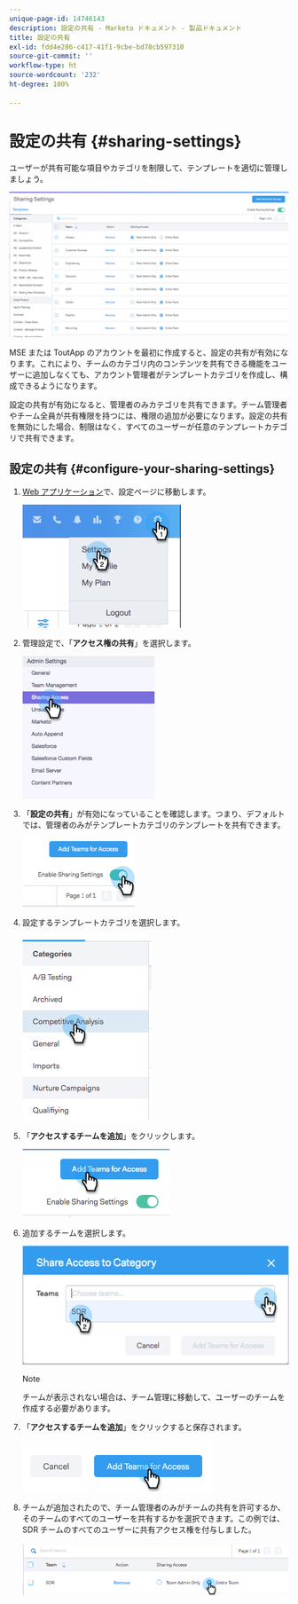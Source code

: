 ```yaml
---
unique-page-id: 14746143
description: 設定の共有 - Marketo ドキュメント - 製品ドキュメント
title: 設定の共有
exl-id: fdd4e286-c417-41f1-9cbe-bd78cb597310
source-git-commit: ''
workflow-type: ht
source-wordcount: '232'
ht-degree: 100%

---
```


# 設定の共有 {#sharing-settings}

ユーザーが共有可能な項目やカテゴリを制限して、テンプレートを適切に管理しましょう。

![](assets/main.png)

MSE または ToutApp のアカウントを最初に作成すると、設定の共有が有効になります。これにより、チームのカテゴリ内のコンテンツを共有できる機能をユーザーに追加しなくても、アカウント管理者がテンプレートカテゴリを作成し、構成できるようになります。

設定の共有が有効になると、管理者のみカテゴリを共有できます。チーム管理者やチーム全員が共有権限を持つには、権限の追加が必要になります。設定の共有を無効にした場合、制限はなく、すべてのユーザーが任意のテンプレートカテゴリで共有できます。

## 設定の共有 {#configure-your-sharing-settings}

1. [Web アプリケーション](https://toutapp.com/login)で、設定ページに移動します。

   ![](assets/one-2.png)

1. 管理設定で、「**アクセス権の共有**」を選択します。

   ![](assets/two-2.png)

1. 「**設定の共有**」が有効になっていることを確認します。つまり、デフォルトでは、管理者のみがテンプレートカテゴリのテンプレートを共有できます。

   ![](assets/three-2.png)

1. 設定するテンプレートカテゴリを選択します。

   ![](assets/four-2.png)

1. 「**アクセスするチームを追加**」をクリックします。

   ![](assets/five-2.png)

1. 追加するチームを選択します。

   ![](assets/six-1.png)

   >[!NOTE]
   >
   >チームが表示されない場合は、チーム管理に移動して、ユーザーのチームを作成する必要があります。

1. 「**アクセスするチームを追加**」をクリックすると保存されます。

   ![](assets/seven-1.png)

1. チームが追加されたので、チーム管理者のみがチームの共有を許可するか、そのチームのすべてのユーザーを共有するかを選択できます。この例では、SDR チームのすべてのユーザーに共有アクセス権を付与しました。

   ![](assets/eight-1.png)
